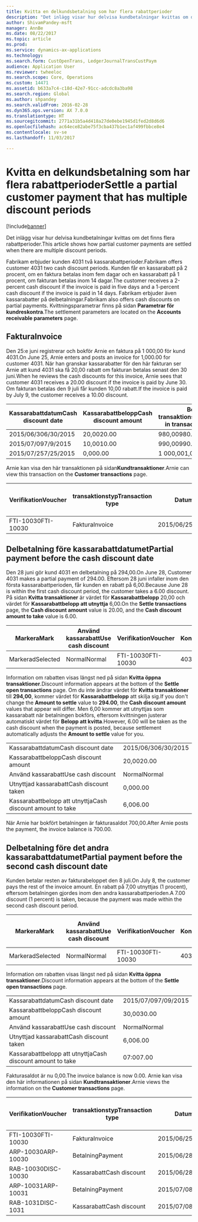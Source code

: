 ```yaml
---
title: Kvitta en delkundsbetalning som har flera rabattperioder
description: "Det inlägg visar hur delvisa kundbetalningar kvittas om det finns flera rabattperioder."
author: ShivamPandey-msft
manager: AnnBe
ms.date: 08/22/2017
ms.topic: article
ms.prod: 
ms.service: dynamics-ax-applications
ms.technology: 
ms.search.form: CustOpenTrans, LedgerJournalTransCustPaym
audience: Application User
ms.reviewer: twheeloc
ms.search.scope: Core, Operations
ms.custom: 14471
ms.assetid: b633a7c4-c18d-42e7-91cc-adcdc8a3ba98
ms.search.region: Global
ms.author: shpandey
ms.search.validFrom: 2016-02-28
ms.dyn365.ops.version: AX 7.0.0
ms.translationtype: HT
ms.sourcegitcommit: 2771a31b5a4d418a27de0ebe1945d1fed2d8d6d6
ms.openlocfilehash: ac64ece82abe75f3cba437b1ec1af499fbbce8e4
ms.contentlocale: sv-se
ms.lasthandoff: 11/03/2017

---
```


# <a name="settle-a-partial-customer-payment-that-has-multiple-discount-periods"></a><span data-ttu-id="809c4-103">Kvitta en delkundsbetalning som har flera rabattperioder</span><span class="sxs-lookup"><span data-stu-id="809c4-103">Settle a partial customer payment that has multiple discount periods</span></span>

[!include[banner](../includes/banner.md)]


<span data-ttu-id="809c4-104">Det inlägg visar hur delvisa kundbetalningar kvittas om det finns flera rabattperioder.</span><span class="sxs-lookup"><span data-stu-id="809c4-104">This article shows how partial customer payments are settled when there are multiple discount periods.</span></span>

<span data-ttu-id="809c4-105">Fabrikam erbjuder kunden 4031 två kassarabattperioder.</span><span class="sxs-lookup"><span data-stu-id="809c4-105">Fabrikam offers customer 4031 two cash discount periods.</span></span> <span data-ttu-id="809c4-106">Kunden får en kassarabatt på 2 procent, om en faktura betalas inom fem dagar och en kassarabatt på 1 procent, om fakturan betalas inom 14 dagar.</span><span class="sxs-lookup"><span data-stu-id="809c4-106">The customer receives a 2-percent cash discount if the invoice is paid in five days and a 1-percent cash discount if the invoice is paid in 14 days.</span></span> <span data-ttu-id="809c4-107">Fabrikam erbjuder även kassarabatter på delbetalningar.</span><span class="sxs-lookup"><span data-stu-id="809c4-107">Fabrikam also offers cash discounts on partial payments.</span></span> <span data-ttu-id="809c4-108">Kvittningsparametrar finns på sidan **Parametrar för kundreskontra**.</span><span class="sxs-lookup"><span data-stu-id="809c4-108">The settlement parameters are located on the **Accounts receivable parameters** page.</span></span>

## <a name="invoice"></a><span data-ttu-id="809c4-109">Faktura</span><span class="sxs-lookup"><span data-stu-id="809c4-109">Invoice</span></span>
<span data-ttu-id="809c4-110">Den 25:e juni registrerar och bokför Arnie en faktura på 1 000,00 för kund 4031.</span><span class="sxs-lookup"><span data-stu-id="809c4-110">On June 25, Arnie enters and posts an invoice for 1,000.00 for customer 4031.</span></span> <span data-ttu-id="809c4-111">När han granskar kassarabatter för den här fakturan ser Arnie att kund 4031 ska få 20,00 rabatt om fakturan betalas senast den 30 juni.</span><span class="sxs-lookup"><span data-stu-id="809c4-111">When he reviews the cash discounts for this invoice, Arnie sees that customer 4031 receives a 20.00 discount if the invoice is paid by June 30.</span></span> <span data-ttu-id="809c4-112">Om fakturan betalas den 9 juli får kunden 10,00 rabatt.</span><span class="sxs-lookup"><span data-stu-id="809c4-112">If the invoice is paid by July 9, the customer receives a 10.00 discount.</span></span>

| <span data-ttu-id="809c4-113">Kassarabattdatum</span><span class="sxs-lookup"><span data-stu-id="809c4-113">Cash discount date</span></span> | <span data-ttu-id="809c4-114">Kassarabattbelopp</span><span class="sxs-lookup"><span data-stu-id="809c4-114">Cash discount amount</span></span> | <span data-ttu-id="809c4-115">Belopp i transaktionsvalutan</span><span class="sxs-lookup"><span data-stu-id="809c4-115">Amount in transaction currency</span></span> |
|--------------------|----------------------|--------------------------------|
| <span data-ttu-id="809c4-116">2015/06/30</span><span class="sxs-lookup"><span data-stu-id="809c4-116">6/30/2015</span></span>          | <span data-ttu-id="809c4-117">20,00</span><span class="sxs-lookup"><span data-stu-id="809c4-117">20.00</span></span>                | <span data-ttu-id="809c4-118">980,00</span><span class="sxs-lookup"><span data-stu-id="809c4-118">980.00</span></span>                         |
| <span data-ttu-id="809c4-119">2015/07/09</span><span class="sxs-lookup"><span data-stu-id="809c4-119">7/9/2015</span></span>           | <span data-ttu-id="809c4-120">10,00</span><span class="sxs-lookup"><span data-stu-id="809c4-120">10.00</span></span>                | <span data-ttu-id="809c4-121">990,00</span><span class="sxs-lookup"><span data-stu-id="809c4-121">990.00</span></span>                         |
| <span data-ttu-id="809c4-122">2015/07/25</span><span class="sxs-lookup"><span data-stu-id="809c4-122">7/25/2015</span></span>          | <span data-ttu-id="809c4-123">0,00</span><span class="sxs-lookup"><span data-stu-id="809c4-123">0.00</span></span>                 | <span data-ttu-id="809c4-124">1 000,00</span><span class="sxs-lookup"><span data-stu-id="809c4-124">1,000.00</span></span>                       |

<span data-ttu-id="809c4-125">Arnie kan visa den här transaktionen på sidan**Kundtransaktioner**.</span><span class="sxs-lookup"><span data-stu-id="809c4-125">Arnie can view this transaction on the **Customer transactions** page.</span></span>

| <span data-ttu-id="809c4-126">Verifikation</span><span class="sxs-lookup"><span data-stu-id="809c4-126">Voucher</span></span>   | <span data-ttu-id="809c4-127">transaktionstyp</span><span class="sxs-lookup"><span data-stu-id="809c4-127">Transaction type</span></span> | <span data-ttu-id="809c4-128">Datum</span><span class="sxs-lookup"><span data-stu-id="809c4-128">Date</span></span>      | <span data-ttu-id="809c4-129">Faktura</span><span class="sxs-lookup"><span data-stu-id="809c4-129">Invoice</span></span> | <span data-ttu-id="809c4-130">Debetbelopp i transaktionsvaluta</span><span class="sxs-lookup"><span data-stu-id="809c4-130">Amount in transaction currency debit</span></span> | <span data-ttu-id="809c4-131">Kreditbelopp i transaktionsvaluta</span><span class="sxs-lookup"><span data-stu-id="809c4-131">Amount in transaction currency credit</span></span> | <span data-ttu-id="809c4-132">Saldo</span><span class="sxs-lookup"><span data-stu-id="809c4-132">Balance</span></span>  | <span data-ttu-id="809c4-133">Valuta</span><span class="sxs-lookup"><span data-stu-id="809c4-133">Currency</span></span> |
|-----------|------------------|-----------|---------|--------------------------------------|---------------------------------------|----------|----------|
| <span data-ttu-id="809c4-134">FTI-10030</span><span class="sxs-lookup"><span data-stu-id="809c4-134">FTI-10030</span></span> | <span data-ttu-id="809c4-135">Faktura</span><span class="sxs-lookup"><span data-stu-id="809c4-135">Invoice</span></span>          | <span data-ttu-id="809c4-136">2015/06/25</span><span class="sxs-lookup"><span data-stu-id="809c4-136">6/25/2015</span></span> | <span data-ttu-id="809c4-137">10030</span><span class="sxs-lookup"><span data-stu-id="809c4-137">10030</span></span>   | <span data-ttu-id="809c4-138">1 000,00</span><span class="sxs-lookup"><span data-stu-id="809c4-138">1,000.00</span></span>                             |                                       | <span data-ttu-id="809c4-139">1 000,00</span><span class="sxs-lookup"><span data-stu-id="809c4-139">1,000.00</span></span> | <span data-ttu-id="809c4-140">USD</span><span class="sxs-lookup"><span data-stu-id="809c4-140">USD</span></span>      |

## <a name="partial-payment-before-the-cash-discount-date"></a><span data-ttu-id="809c4-141">Delbetalning före kassarabattdatumet</span><span class="sxs-lookup"><span data-stu-id="809c4-141">Partial payment before the cash discount date</span></span>
<span data-ttu-id="809c4-142">Den 28 juni gör kund 4031 en delbetalning på 294,00.</span><span class="sxs-lookup"><span data-stu-id="809c4-142">On June 28, Customer 4031 makes a partial payment of 294.00.</span></span> <span data-ttu-id="809c4-143">Eftersom 28 juni infaller inom den första kassarabattperioden, får kunden en rabatt på 6,00.</span><span class="sxs-lookup"><span data-stu-id="809c4-143">Because June 28 is within the first cash discount period, the customer takes a 6.00 discount.</span></span> <span data-ttu-id="809c4-144">På sidan **Kvitta transaktioner** är värdet för **Kassarabattbelopp** 20,00 och värdet för **Kassarabattbelopp att utnyttja** 6,00.</span><span class="sxs-lookup"><span data-stu-id="809c4-144">On the **Settle transactions** page, the **Cash discount amount** value is 20.00, and the **Cash discount amount to take** value is 6.00.</span></span>

| <span data-ttu-id="809c4-145">Markera</span><span class="sxs-lookup"><span data-stu-id="809c4-145">Mark</span></span>     | <span data-ttu-id="809c4-146">Använd kassarabatt</span><span class="sxs-lookup"><span data-stu-id="809c4-146">Use cash discount</span></span> | <span data-ttu-id="809c4-147">Verifikation</span><span class="sxs-lookup"><span data-stu-id="809c4-147">Voucher</span></span>   | <span data-ttu-id="809c4-148">Konto</span><span class="sxs-lookup"><span data-stu-id="809c4-148">Account</span></span> | <span data-ttu-id="809c4-149">Datum</span><span class="sxs-lookup"><span data-stu-id="809c4-149">Date</span></span>      | <span data-ttu-id="809c4-150">Förfallodatum</span><span class="sxs-lookup"><span data-stu-id="809c4-150">Due date</span></span>  | <span data-ttu-id="809c4-151">Faktura</span><span class="sxs-lookup"><span data-stu-id="809c4-151">Invoice</span></span> | <span data-ttu-id="809c4-152">Belopp i transaktionsvalutan</span><span class="sxs-lookup"><span data-stu-id="809c4-152">Amount in transaction currency</span></span> | <span data-ttu-id="809c4-153">Valuta</span><span class="sxs-lookup"><span data-stu-id="809c4-153">Currency</span></span> | <span data-ttu-id="809c4-154">Belopp att kvitta</span><span class="sxs-lookup"><span data-stu-id="809c4-154">Amount to settle</span></span> |
|----------|-------------------|-----------|---------|-----------|-----------|---------|--------------------------------|----------|------------------|
| <span data-ttu-id="809c4-155">Markerad</span><span class="sxs-lookup"><span data-stu-id="809c4-155">Selected</span></span> | <span data-ttu-id="809c4-156">Normal</span><span class="sxs-lookup"><span data-stu-id="809c4-156">Normal</span></span>            | <span data-ttu-id="809c4-157">FTI-10030</span><span class="sxs-lookup"><span data-stu-id="809c4-157">FTI-10030</span></span> | <span data-ttu-id="809c4-158">4031</span><span class="sxs-lookup"><span data-stu-id="809c4-158">4031</span></span>    | <span data-ttu-id="809c4-159">2015/06/25</span><span class="sxs-lookup"><span data-stu-id="809c4-159">6/25/2015</span></span> | <span data-ttu-id="809c4-160">2015/07/25</span><span class="sxs-lookup"><span data-stu-id="809c4-160">7/25/2015</span></span> | <span data-ttu-id="809c4-161">10030</span><span class="sxs-lookup"><span data-stu-id="809c4-161">10030</span></span>   | <span data-ttu-id="809c4-162">1 000,00</span><span class="sxs-lookup"><span data-stu-id="809c4-162">1,000.00</span></span>                       | <span data-ttu-id="809c4-163">USD</span><span class="sxs-lookup"><span data-stu-id="809c4-163">USD</span></span>      | <span data-ttu-id="809c4-164">294,00</span><span class="sxs-lookup"><span data-stu-id="809c4-164">294.00</span></span>           |

<span data-ttu-id="809c4-165">Information om rabatten visas längst ned på sidan **Kvitta öppna transaktioner**.</span><span class="sxs-lookup"><span data-stu-id="809c4-165">Discount information appears at the bottom of the **Settle open transactions** page.</span></span> <span data-ttu-id="809c4-166">Om du inte ändrar värdet för **Kvitta transaktioner** till **294,00**, kommer värdet för **Kassarabattbelopp** att skilja sig.</span><span class="sxs-lookup"><span data-stu-id="809c4-166">If you don't change the **Amount to settle** value to **294.00**, the **Cash discount amount** values that appear will differ.</span></span> <span data-ttu-id="809c4-167">Men 6,00 kommer att utnyttjas som kassarabatt när betalningen bokförs, eftersom kvittningen justerar automatiskt värdet för **Belopp att kvitta**.</span><span class="sxs-lookup"><span data-stu-id="809c4-167">However, 6.00 will be taken as the cash discount when the payment is posted, because settlement automatically adjusts the **Amount to settle** value for you.</span></span>

|                              |           |
|------------------------------|-----------|
| <span data-ttu-id="809c4-168">Kassarabattdatum</span><span class="sxs-lookup"><span data-stu-id="809c4-168">Cash discount date</span></span>           | <span data-ttu-id="809c4-169">2015/06/30</span><span class="sxs-lookup"><span data-stu-id="809c4-169">6/30/2015</span></span> |
| <span data-ttu-id="809c4-170">Kassarabattbelopp</span><span class="sxs-lookup"><span data-stu-id="809c4-170">Cash discount amount</span></span>         | <span data-ttu-id="809c4-171">20,00</span><span class="sxs-lookup"><span data-stu-id="809c4-171">20.00</span></span>     |
| <span data-ttu-id="809c4-172">Använd kassarabatt</span><span class="sxs-lookup"><span data-stu-id="809c4-172">Use cash discount</span></span>            | <span data-ttu-id="809c4-173">Normal</span><span class="sxs-lookup"><span data-stu-id="809c4-173">Normal</span></span>    |
| <span data-ttu-id="809c4-174">Utnyttjad kassarabatt</span><span class="sxs-lookup"><span data-stu-id="809c4-174">Cash discount taken</span></span>          | <span data-ttu-id="809c4-175">0,00</span><span class="sxs-lookup"><span data-stu-id="809c4-175">0.00</span></span>      |
| <span data-ttu-id="809c4-176">Kassarabattbelopp att utnyttja</span><span class="sxs-lookup"><span data-stu-id="809c4-176">Cash discount amount to take</span></span> | <span data-ttu-id="809c4-177">6,00</span><span class="sxs-lookup"><span data-stu-id="809c4-177">6.00</span></span>      |

<span data-ttu-id="809c4-178">När Arnie har bokfört betalningen är fakturasaldot 700,00.</span><span class="sxs-lookup"><span data-stu-id="809c4-178">After Arnie posts the payment, the invoice balance is 700.00.</span></span>

## <a name="partial-payment-before-the-second-cash-discount-date"></a><span data-ttu-id="809c4-179">Delbetalning före det andra kassarabattdatumet</span><span class="sxs-lookup"><span data-stu-id="809c4-179">Partial payment before the second cash discount date</span></span>
<span data-ttu-id="809c4-180">Kunden betalar resten av fakturabeloppet den 8 juli.</span><span class="sxs-lookup"><span data-stu-id="809c4-180">On July 8, the customer pays the rest of the invoice amount.</span></span> <span data-ttu-id="809c4-181">En rabatt på 7,00 utnyttjas (1 procent), eftersom betalningen gjordes inom den andra kassarabattperioden.</span><span class="sxs-lookup"><span data-stu-id="809c4-181">A 7.00 discount (1 percent) is taken, because the payment was made within the second cash discount period.</span></span>

| <span data-ttu-id="809c4-182">Markera</span><span class="sxs-lookup"><span data-stu-id="809c4-182">Mark</span></span>     | <span data-ttu-id="809c4-183">Använd kassarabatt</span><span class="sxs-lookup"><span data-stu-id="809c4-183">Use cash discount</span></span> | <span data-ttu-id="809c4-184">Verifikation</span><span class="sxs-lookup"><span data-stu-id="809c4-184">Voucher</span></span>   | <span data-ttu-id="809c4-185">Konto</span><span class="sxs-lookup"><span data-stu-id="809c4-185">Account</span></span> | <span data-ttu-id="809c4-186">Datum</span><span class="sxs-lookup"><span data-stu-id="809c4-186">Date</span></span>      | <span data-ttu-id="809c4-187">Förfallodatum</span><span class="sxs-lookup"><span data-stu-id="809c4-187">Due date</span></span>  | <span data-ttu-id="809c4-188">Faktura</span><span class="sxs-lookup"><span data-stu-id="809c4-188">Invoice</span></span> | <span data-ttu-id="809c4-189">Debetbelopp i transaktionsvaluta</span><span class="sxs-lookup"><span data-stu-id="809c4-189">Amount in transaction currency debit</span></span> | <span data-ttu-id="809c4-190">Kreditbelopp i transaktionsvaluta</span><span class="sxs-lookup"><span data-stu-id="809c4-190">Amount in transaction currency credit</span></span> | <span data-ttu-id="809c4-191">Valuta</span><span class="sxs-lookup"><span data-stu-id="809c4-191">Currency</span></span> | <span data-ttu-id="809c4-192">Belopp att kvitta</span><span class="sxs-lookup"><span data-stu-id="809c4-192">Amount to settle</span></span> |
|----------|-------------------|-----------|---------|-----------|-----------|---------|--------------------------------------|---------------------------------------|----------|------------------|
| <span data-ttu-id="809c4-193">Markerad</span><span class="sxs-lookup"><span data-stu-id="809c4-193">Selected</span></span> | <span data-ttu-id="809c4-194">Normal</span><span class="sxs-lookup"><span data-stu-id="809c4-194">Normal</span></span>            | <span data-ttu-id="809c4-195">FTI-10030</span><span class="sxs-lookup"><span data-stu-id="809c4-195">FTI-10030</span></span> | <span data-ttu-id="809c4-196">4031</span><span class="sxs-lookup"><span data-stu-id="809c4-196">4031</span></span>    | <span data-ttu-id="809c4-197">2015/06/25</span><span class="sxs-lookup"><span data-stu-id="809c4-197">6/25/2015</span></span> | <span data-ttu-id="809c4-198">2015/07/25</span><span class="sxs-lookup"><span data-stu-id="809c4-198">7/25/2015</span></span> | <span data-ttu-id="809c4-199">10030</span><span class="sxs-lookup"><span data-stu-id="809c4-199">10030</span></span>   | <span data-ttu-id="809c4-200">700,00</span><span class="sxs-lookup"><span data-stu-id="809c4-200">700.00</span></span>                               |                                       | <span data-ttu-id="809c4-201">USD</span><span class="sxs-lookup"><span data-stu-id="809c4-201">USD</span></span>      | <span data-ttu-id="809c4-202">693,00</span><span class="sxs-lookup"><span data-stu-id="809c4-202">693.00</span></span>           |

<span data-ttu-id="809c4-203">Information om rabatten visas längst ned på sidan **Kvitta öppna transaktioner**.</span><span class="sxs-lookup"><span data-stu-id="809c4-203">Discount information appears at the bottom of the **Settle open transactions** page.</span></span>

|                              |           |
|------------------------------|-----------|
| <span data-ttu-id="809c4-204">Kassarabattdatum</span><span class="sxs-lookup"><span data-stu-id="809c4-204">Cash discount date</span></span>           | <span data-ttu-id="809c4-205">2015/07/09</span><span class="sxs-lookup"><span data-stu-id="809c4-205">7/09/2015</span></span> |
| <span data-ttu-id="809c4-206">Kassarabattbelopp</span><span class="sxs-lookup"><span data-stu-id="809c4-206">Cash discount amount</span></span>         | <span data-ttu-id="809c4-207">30,00</span><span class="sxs-lookup"><span data-stu-id="809c4-207">30.00</span></span>     |
| <span data-ttu-id="809c4-208">Använd kassarabatt</span><span class="sxs-lookup"><span data-stu-id="809c4-208">Use cash discount</span></span>            | <span data-ttu-id="809c4-209">Normal</span><span class="sxs-lookup"><span data-stu-id="809c4-209">Normal</span></span>    |
| <span data-ttu-id="809c4-210">Utnyttjad kassarabatt</span><span class="sxs-lookup"><span data-stu-id="809c4-210">Cash discount taken</span></span>          | <span data-ttu-id="809c4-211">6,00</span><span class="sxs-lookup"><span data-stu-id="809c4-211">6.00</span></span>      |
| <span data-ttu-id="809c4-212">Kassarabattbelopp att utnyttja</span><span class="sxs-lookup"><span data-stu-id="809c4-212">Cash discount amount to take</span></span> | <span data-ttu-id="809c4-213">07:00</span><span class="sxs-lookup"><span data-stu-id="809c4-213">7.00</span></span>      |

<span data-ttu-id="809c4-214">Fakturasaldot är nu 0,00.</span><span class="sxs-lookup"><span data-stu-id="809c4-214">The invoice balance is now 0.00.</span></span> <span data-ttu-id="809c4-215">Arnie kan visa den här informationen på sidan **Kundtransaktioner**.</span><span class="sxs-lookup"><span data-stu-id="809c4-215">Arnie views the information on the **Customer transactions** page.</span></span>

| <span data-ttu-id="809c4-216">Verifikation</span><span class="sxs-lookup"><span data-stu-id="809c4-216">Voucher</span></span>    | <span data-ttu-id="809c4-217">transaktionstyp</span><span class="sxs-lookup"><span data-stu-id="809c4-217">Transaction type</span></span> | <span data-ttu-id="809c4-218">Datum</span><span class="sxs-lookup"><span data-stu-id="809c4-218">Date</span></span>      | <span data-ttu-id="809c4-219">Faktura</span><span class="sxs-lookup"><span data-stu-id="809c4-219">Invoice</span></span> | <span data-ttu-id="809c4-220">Debetbelopp i transaktionsvaluta</span><span class="sxs-lookup"><span data-stu-id="809c4-220">Amount in transaction currency debit</span></span> | <span data-ttu-id="809c4-221">Kreditbelopp i transaktionsvaluta</span><span class="sxs-lookup"><span data-stu-id="809c4-221">Amount in transaction currency credit</span></span> | <span data-ttu-id="809c4-222">Saldo</span><span class="sxs-lookup"><span data-stu-id="809c4-222">Balance</span></span> | <span data-ttu-id="809c4-223">Valuta</span><span class="sxs-lookup"><span data-stu-id="809c4-223">Currency</span></span> |
|------------|------------------|-----------|---------|--------------------------------------|---------------------------------------|---------|----------|
| <span data-ttu-id="809c4-224">FTI-10030</span><span class="sxs-lookup"><span data-stu-id="809c4-224">FTI-10030</span></span>  | <span data-ttu-id="809c4-225">Faktura</span><span class="sxs-lookup"><span data-stu-id="809c4-225">Invoice</span></span>          | <span data-ttu-id="809c4-226">2015/06/25</span><span class="sxs-lookup"><span data-stu-id="809c4-226">6/25/2015</span></span> | <span data-ttu-id="809c4-227">10030</span><span class="sxs-lookup"><span data-stu-id="809c4-227">10030</span></span>   | <span data-ttu-id="809c4-228">1 000,00</span><span class="sxs-lookup"><span data-stu-id="809c4-228">1,000.00</span></span>                             |                                       | <span data-ttu-id="809c4-229">0,00</span><span class="sxs-lookup"><span data-stu-id="809c4-229">0.00</span></span>    | <span data-ttu-id="809c4-230">USD</span><span class="sxs-lookup"><span data-stu-id="809c4-230">USD</span></span>      |
| <span data-ttu-id="809c4-231">ARP-10030</span><span class="sxs-lookup"><span data-stu-id="809c4-231">ARP-10030</span></span>  |  <span data-ttu-id="809c4-232">Betalning</span><span class="sxs-lookup"><span data-stu-id="809c4-232">Payment</span></span>         | <span data-ttu-id="809c4-233">2015/06/28</span><span class="sxs-lookup"><span data-stu-id="809c4-233">6/28/2015</span></span> |         |                                      | <span data-ttu-id="809c4-234">294,00</span><span class="sxs-lookup"><span data-stu-id="809c4-234">294.00</span></span>                                | <span data-ttu-id="809c4-235">0,00</span><span class="sxs-lookup"><span data-stu-id="809c4-235">0.00</span></span>    | <span data-ttu-id="809c4-236">USD</span><span class="sxs-lookup"><span data-stu-id="809c4-236">USD</span></span>      |
| <span data-ttu-id="809c4-237">RAB-10030</span><span class="sxs-lookup"><span data-stu-id="809c4-237">DISC-10030</span></span> |  <span data-ttu-id="809c4-238">Kassarabatt</span><span class="sxs-lookup"><span data-stu-id="809c4-238">Cash discount</span></span>   | <span data-ttu-id="809c4-239">2015/06/28</span><span class="sxs-lookup"><span data-stu-id="809c4-239">6/28/2015</span></span> |         |                                      | <span data-ttu-id="809c4-240">6,00</span><span class="sxs-lookup"><span data-stu-id="809c4-240">6.00</span></span>                                  | <span data-ttu-id="809c4-241">0,00</span><span class="sxs-lookup"><span data-stu-id="809c4-241">0.00</span></span>    | <span data-ttu-id="809c4-242">USD</span><span class="sxs-lookup"><span data-stu-id="809c4-242">USD</span></span>      |
| <span data-ttu-id="809c4-243">ARP-10031</span><span class="sxs-lookup"><span data-stu-id="809c4-243">ARP-10031</span></span>  |  <span data-ttu-id="809c4-244">Betalning</span><span class="sxs-lookup"><span data-stu-id="809c4-244">Payment</span></span>         | <span data-ttu-id="809c4-245">2015/07/08</span><span class="sxs-lookup"><span data-stu-id="809c4-245">7/8/2015</span></span>  |         |                                      | <span data-ttu-id="809c4-246">693,00</span><span class="sxs-lookup"><span data-stu-id="809c4-246">693.00</span></span>                                | <span data-ttu-id="809c4-247">0,00</span><span class="sxs-lookup"><span data-stu-id="809c4-247">0.00</span></span>    | <span data-ttu-id="809c4-248">USD</span><span class="sxs-lookup"><span data-stu-id="809c4-248">USD</span></span>      |
| <span data-ttu-id="809c4-249">RAB-1031</span><span class="sxs-lookup"><span data-stu-id="809c4-249">DISC-1031</span></span>  |  <span data-ttu-id="809c4-250">Kassarabatt</span><span class="sxs-lookup"><span data-stu-id="809c4-250">Cash discount</span></span>   | <span data-ttu-id="809c4-251">2015/07/08</span><span class="sxs-lookup"><span data-stu-id="809c4-251">7/8/2015</span></span>  |         |                                      | <span data-ttu-id="809c4-252">07:00</span><span class="sxs-lookup"><span data-stu-id="809c4-252">7.00</span></span>                                  | <span data-ttu-id="809c4-253">0,00</span><span class="sxs-lookup"><span data-stu-id="809c4-253">0.00</span></span>    | <span data-ttu-id="809c4-254">USD</span><span class="sxs-lookup"><span data-stu-id="809c4-254">USD</span></span>      |






